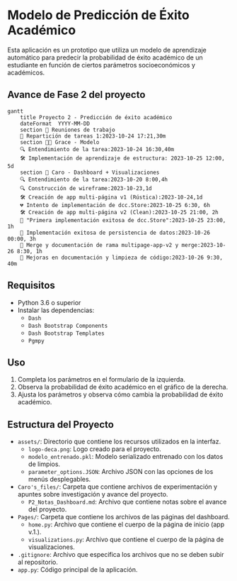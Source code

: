 # Modelo de Predicción de Éxito Académico
Esta aplicación es un prototipo que utiliza un modelo de aprendizaje automático para predecir la probabilidad de éxito académico de un estudiante en función de ciertos parámetros socioeconómicos y académicos.

## Avance de Fase 2 del proyecto
```mermaid
gantt
    title Proyecto 2 - Predicción de éxito académico
    dateFormat  YYYY-MM-DD
    section 🐜 Reuniones de trabajo
    💼 Repartición de tareas 1:2023-10-24 17:21,30m
    section 💪🏽 Grace - Modelo
    🔍 Entendimiento de la tarea:2023-10-24 16:30,40m
    🛠️ Implementación de aprendizaje de estructura: 2023-10-25 12:00, 5d
    section 🐴 Caro - Dashboard + Visualizaciones
    🔍 Entendimiento de la tarea:2023-10-20 8:00,4h
    🔍 Construcción de wireframe:2023-10-23,1d
    🛠️ Creación de app multi-página v1 (Rústica):2023-10-24,1d
    💔 Intento de implementación de dcc.Store:2023-10-25 6:30, 6h
    🛠️ Creación de app multi-página v2 (Clean):2023-10-25 21:00, 2h
    🤡 "Primera implementación exitosa de dcc.Store":2023-10-25 23:00, 1h
    🤯 Implementación exitosa de persistencia de datos:2023-10-26 00:00, 3h
    🔀 Merge y documentación de rama multipage-app-v2 y merge:2023-10-26 8:30, 1h
    📝 Mejoras en documentación y limpieza de código:2023-10-26 9:30, 40m
```

## Requisitos
- Python 3.6 o superior
- Instalar las dependencias:
    - `Dash`
    - `Dash Bootstrap Components`
    - `Dash Bootstrap Templates`
    - `Pgmpy`

## Uso
1. Completa los parámetros en el formulario de la izquierda.
2. Observa la probabilidad de éxito académico en el gráfico de la derecha.
3. Ajusta los parámetros y observa cómo cambia la probabilidad de éxito académico.

## Estructura del Proyecto
- `assets/`: Directorio que contiene los recursos utilizados en la interfaz.
    - `logo-deca.png`: Logo creado para el proyecto.
    - `modelo_entrenado.pkl`: Modelo serializado entrenado con los datos de limpios.
    - `parameter_options.JSON`: Archivo JSON con las opciones de los menús desplegables.
- `Caro's_files/`: Carpeta que contiene archivos de experimentación y apuntes sobre investigación y avance del proyecto.
    - `P2_Notas_Dashboard.md`: Archivo que contiene notas sobre el avance del proyecto.
- `Pages/`: Carpeta que contiene los archivos de las páginas del dashboard.
    - `home.py`: Archivo que contiene el cuerpo de la página de inicio (app v.1.).
    - `visualizations.py`: Archivo que contiene el cuerpo de la página de visualizaciones.	
- `.gitignore`: Archivo que especifica los archivos que no se deben subir al repositorio.
- `app.py`: Código principal de la aplicación.

